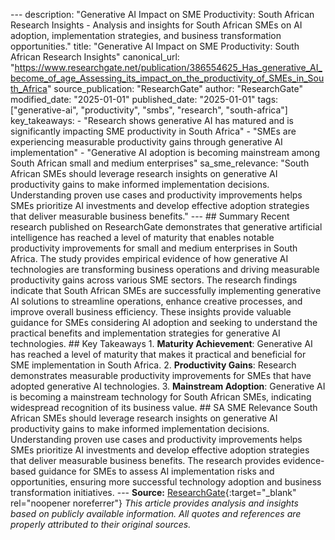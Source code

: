 --- description: "Generative AI Impact on SME Productivity: South African Research Insights - Analysis and insights for South African SMEs on AI adoption, implementation strategies, and business transformation opportunities." title: "Generative AI Impact on SME Productivity: South African Research Insights" canonical_url: "https://www.researchgate.net/publication/386554625_Has_generative_AI_become_of_age_Assessing_its_impact_on_the_productivity_of_SMEs_in_South_Africa" source_publication: "ResearchGate" author: "ResearchGate" modified_date: "2025-01-01" published_date: "2025-01-01" tags: ["generative-ai", "productivity", "smbs", "research", "south-africa"] key_takeaways: - "Research shows generative AI has matured and is significantly impacting SME productivity in South Africa" - "SMEs are experiencing measurable productivity gains through generative AI implementation" - "Generative AI adoption is becoming mainstream among South African small and medium enterprises" sa_sme_relevance: "South African SMEs should leverage research insights on generative AI productivity gains to make informed implementation decisions. Understanding proven use cases and productivity improvements helps SMEs prioritize AI investments and develop effective adoption strategies that deliver measurable business benefits." --- <script type="application/ld+json"> { "@context": "https://schema.org", "@type": "Article", "headline": "Generative AI Impact on SME Productivity: South African Research Insights", "description": "Generative AI Impact on SME Productivity: South African Research Insights - Analysis and insights for South African SMEs on AI adoption, implementation strategies, and business transformation opportunities.", "author": { "@type": "Organization", "name": "ResearchGate" }, "publisher": { "@type": "Organization", "name": "Aurellius" }, "datePublished": "2025-01-01", "dateModified": "2025-01-01", "mainEntityOfPage": { "@type": "WebPage", "@id": "https://www.researchgate.net/publication/386554625_Has_generative_AI_become_of_age_Assessing_its_impact_on_the_productivity_of_SMEs_in_South_Africa" } } </script> ## Summary Recent research published on ResearchGate demonstrates that generative artificial intelligence has reached a level of maturity that enables notable productivity improvements for small and medium enterprises in South Africa. The study provides empirical evidence of how generative AI technologies are transforming business operations and driving measurable productivity gains across various SME sectors. The research findings indicate that South African SMEs are successfully implementing generative AI solutions to streamline operations, enhance creative processes, and improve overall business efficiency. These insights provide valuable guidance for SMEs considering AI adoption and seeking to understand the practical benefits and implementation strategies for generative AI technologies. ## Key Takeaways 1. **Maturity Achievement**: Generative AI has reached a level of maturity that makes it practical and beneficial for SME implementation in South Africa. 2. **Productivity Gains**: Research demonstrates measurable productivity improvements for SMEs that have adopted generative AI technologies. 3. **Mainstream Adoption**: Generative AI is becoming a mainstream technology for South African SMEs, indicating widespread recognition of its business value. ## SA SME Relevance South African SMEs should leverage research insights on generative AI productivity gains to make informed implementation decisions. Understanding proven use cases and productivity improvements helps SMEs prioritize AI investments and develop effective adoption strategies that deliver measurable business benefits. The research provides evidence-based guidance for SMEs to assess AI implementation risks and opportunities, ensuring more successful technology adoption and business transformation initiatives. --- **Source:** [ResearchGate](https://www.researchgate.net/publication/386554625_Has_generative_AI_become_of_age_Assessing_its_impact_on_the_productivity_of_SMEs_in_South_Africa){:target="_blank" rel="noopener noreferrer"} *This article provides analysis and insights based on publicly available information. All quotes and references are properly attributed to their original sources.*